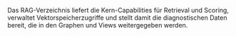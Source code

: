 Das RAG-Verzeichnis liefert die Kern-Capabilities für Retrieval und Scoring, verwaltet Vektorspeicherzugriffe und stellt damit die diagnostischen Daten bereit, die in den Graphen und Views weitergegeben werden.
